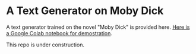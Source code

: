 # A Text Generator on Moby Dick
A text generator trained on the novel "Moby Dick" is provided here. [Here is a Google Colab notebook for demostration](https://colab.research.google.com/drive/1NSvtwV65Na51dsvUvHxMoGNyo6BXkEYp?usp=sharing).


This repo is under construction.
